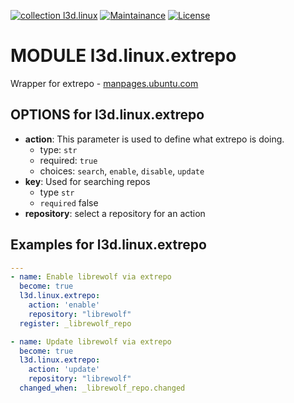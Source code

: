 [![collection l3d.linux](https://ansible.l3d.space/svg/l3d.linux_ansible-collection_collection.svg)](https://galaxy.ansible.com/ui/repo/published/l3d/linux/)
[![Maintainance](https://ansible.l3d.space/svg/l3d.linux_maintainance_collection.svg)](https://ansible.l3d.space/#l3d.linux)
[![License](https://ansible.l3d.space/svg/l3d.linux_license_collection.svg)](LICENSE)

 MODULE l3d.linux.extrepo
==========================

Wrapper for extrepo - [manpages.ubuntu.com](https://manpages.ubuntu.com/manpages/focal/man1/extrepo.1p.html)

## OPTIONS for l3d.linux.extrepo

+ **action**: This parameter is used to define what extrepo is doing.
  - type: `str`
  - required: `true`
  - choices: `search`, `enable`, `disable`, `update`
+ **key**: Used for searching repos
  - type `str`
  - `required` false
+ **repository**: select a repository for an action

## Examples for l3d.linux.extrepo

```yml
---
- name: Enable librewolf via extrepo
  become: true
  l3d.linux.extrepo:
    action: 'enable'
    repository: "librewolf"
  register: _librewolf_repo

- name: Update librewolf via extrepo
  become: true
  l3d.linux.extrepo:
    action: 'update'
    repository: "librewolf"
  changed_when: _librewolf_repo.changed
```

